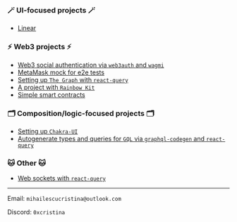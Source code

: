 ### 🪄 UI-focused projects 🪄
- [Linear](https://github.com/sumicet/linear)

### ⚡ Web3 projects ⚡
- [Web3 social authentication via `web3auth` and `wagmi`](https://github.com/sumicet/web3auth-modal-wagmi)
- [MetaMask mock for e2e tests](https://github.com/sumicet/Playwright-Web3-Provider)
- [Setting up `The Graph` with `react-query`](https://github.com/sumicet/thegraph-query-frontend)
- [A project with `Rainbow Kit`](https://github.com/sumicet/vitty-bue)
- [Simple smart contracts](https://github.com/sumicet/snekret/tree/main/contracts)

### 🗂 Composition/logic-focused projects 🗂
- [Setting up `Chakra-UI`](https://github.com/sumicet/chakra-ui-headless-modular-setup)
- [Autogenerate types and queries for `GQL` via `graphql-codegen` and `react-query`](https://github.com/sumicet/thegraph-query-frontend)

### 🐱 Other 🐱
- [Web sockets with `react-query`](https://github.com/sumicet/beeps)

---

Email: `mihailescucristina@outlook.com`

Discord: `0xcristina`
